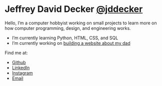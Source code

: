 # Jeffrey David Decker [@jddecker](https://github.com/jddecker)

Hello, I’m a computer hobbyist working on small projects to learn more on how computer programming, design, and engineering works.

* I’m currently learning Python, HTML, CSS, and SQL
* I’m currently working on [building a website about my dad](https://fldecker.com)

Find me at:
* [Github](https://github.com/jddecker)
* [LinkedIn](https://www.linkedin.com/in/jeffreydecker/)
* [Instagram](https://www.instagram.com/jeffreydaviddecker/)
* [Email](mailto:jeffrey@jddecker.com)

<!--
### Hi there 👋

**jddecker/jddecker** is a ✨ _special_ ✨ repository because its `README.md` (this file) appears on your GitHub profile.

Here are some ideas to get you started:

- 🔭 I’m currently working on ...
- 🌱 I’m currently learning ...
- 👯 I’m looking to collaborate on ...
- 🤔 I’m looking for help with ...
- 💬 Ask me about ...
- 📫 How to reach me: ...
- 😄 Pronouns: ...
- ⚡ Fun fact: ...
-->
